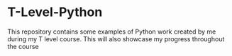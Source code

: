 # T-Level-Python

This repository contains some examples of Python work created by me during my T level course.
This will also showcase my progress throughout the course